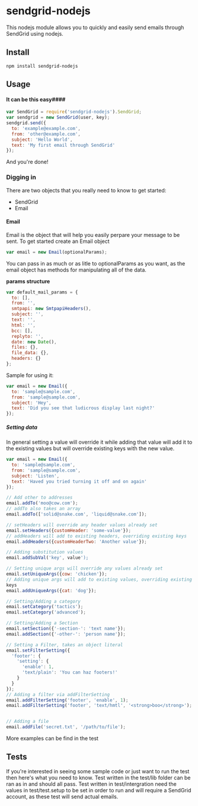 # sendgrid-nodejs #
This nodejs module allows you to quickly and easily send emails through
SendGrid using nodejs.

## Install ##
```
npm install sendgrid-nodejs
```

## Usage ##
#### It can be this easy####
```javascript
var SendGrid = require('sendgrid-nodejs').SendGrid;
var sendgrid = new SendGrid(user, key);
sendgrid.send({
  to: 'example@example.com',
  from: 'other@example.com',
  subject: 'Hello World',
  text: 'My first email through SendGrid'
});
```
And you're done!

### Digging in ###
There are two objects that you really need to know to get started:
+   SendGrid
+   Email

#### Email ####
Email is the object that will help you easily perpare your message to be
sent.
To get started create an Email object
```javascript
var email = new Email(optionalParams);
```
You can pass in as much or as litle to optionalParams as you want, as
the email object has methods for manipulating all of the data.

**params structure**
```javascript
var default_mail_params = {
  to: [],
  from: '',
  smtpapi: new SmtpapiHeaders(),
  subject: '',
  text: '',
  html: '',
  bcc: [],
  replyto: '',
  date: new Date(),
  files: {},
  file_data: {},
  headers: {}
};
```
Sample for using it:
```javascript
var email = new Email({
  to: 'sample@sample.com',
  from: 'sample@sample.com',
  subject: 'Hey',
  text: 'Did you see that ludicrous display last night?'
});
```

##### Setting data #####
In general setting a value will override it while adding that value will
add it to the existing values but will override existing keys with the
new value.
```javascript
var email = new Email({
  to: 'sample@sample.com',
  from: 'sample@sample.com',
  subject: 'Listen',
  text: 'Haved you tried turning it off and on again'
});

// Add other to addresses
email.addTo('moo@cow.com');
// addTo also takes an array
email.addTo(['solid@snake.com', 'liquid@snake.com']);

// setHeaders will override any header values already set
email.setHeaders({customHeader: 'some-value'});
// addHeaders will add to existing headers, overriding existing keys
email.addHeaders({customHeaderTwo: 'Another value'});

// Adding substitution values
email.addSubVal('key', value');

// Setting unique args will override any values already set
email.setUniqueArgs({cow: 'chicken'});
// Adding unique args will add to existing values, overriding existing
keys
email.addUniqueArgs({cat: 'dog'});

// Setting/Adding a category
email.setCategory('tactics');
email.setCategory('advanced');

// Setting/Adding a Section
email.setSection({'-section-': 'text name'});
email.addSection({'-other-': 'person name'});

// Setting a Filter, takes an object literal
email.setFilterSetting({
  'footer': {
    'setting': {
      'enable': 1,
      'text/plain': 'You can haz footers!'
    }
  }
});
// Adding a filter via addFilterSetting
email.addFilterSetting('footer', 'enable', 1);
email.addFilterSetting('footer', 'text/hmtl', '<strong>boo</strong>');


// Adding a file
email.addFile('secret.txt', '/path/to/file');
```

More examples can be find in the test

## Tests ##
If you're interested in seeing some sample code or just want to run the
test then here's what you need to know.
Test written in the test/lib folder can be ran as in and should all
pass.
Test written in test/intergration need the values in test/test.setup to
be set in order to run and will require a SendGrid account, as these
test will send actual emails.

